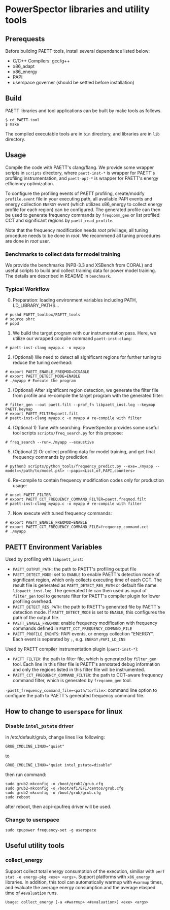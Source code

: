 # PowerSpector libraries and utility tools
## Prerequests

Before building PAETT tools, install several dependance listed below:

- C/C++ Compilers: gcc/g++
- x86_adapt
- x86_energy
- PAPI
- userspace governer (should be settled before installation)

## Build

PAETT libraries and tool applications can be built by make tools as follows.

~~~
$ cd PAETT-tool
$ make
~~~

The compiled executable tools are in `bin` directory, and libraries are in `lib` directory. 

## Usage

Compile the code with PAETT's clang/flang. We provide some wrapper scripts in `scripts` directory, where `paett-inst-*` is wrapper for PAETT's profiling instrumentation, and `paett-opt-*` is wrapper for PAETT's energy efficiency optimization.

To configure the profiling events of PAETT profiling, create/modify `profile.event` file in your executing path, all available PAPI events and energy collection `ENERGY` event (which utilizes x86_energy to collect energy profile for each region) can be configured. The generated profile can then be used to generate frequency commands by `freqcomm_gen` or list profiled CCT and significant regions by `paett_read_profile`.

Note that the frequency modification needs *root* privillage, all tuning procedure needs to be done in *root*. We recommend all tuning procedures are done in *root* user.

### Benchmarks to collect data for model training

We provide the benchmarks (NPB-3.3 and XSBench from CORAL) and useful scripts to build and collect training data for power model training. The details are described in README in `benchmark`.

### Typical Workflow

0. Preparation: loading environment variables including PATH, LD_LIBRARY_PATHS...

```
# pushd PAETT_toolbox/PAETT_tools
# source shrc
# popd
```

1. We build the target program with our instrumentation pass. Here, we utilize our wrapped compile command `paett-inst-clang`:

```
# paett-inst-clang myapp.c -o myapp
```

2. (Optional) We need to detect all significant regions for further tuning to reduce the tuning overhead:

```
# export PAETT_ENABLE_FREQMOD=DISABLE
# export PAETT_DETECT_MODE=ENABLE
# ./myapp # Execute the program
```

3. (Optional) After significant region detection, we generate the filter file from profile and re-compile the target program with the generated filter:

```
# filter_gen --out paett.filt --prof_fn libpaett_inst.log --keymap PAETT.keymap
# export PAETT_FILTER=paett.filt
# paett-inst-clang myapp.c -o myapp # re-compile with filter
```

4. (Optional 1) Tune with searching. PowerSpector provides some useful tool scripts `scripts/freq_search.py` for this propose:

```
# freq_search --run=./myapp --exaustive
```

5. (Optional 2) Or collect profiling data for model training, and get final frequency commands by prediction.

```
# python3 scripts/python_tools/frequency_predict.py --exe=./myapp --model=</path/to/model.pkl> --papi=<List,of,PAPI,counters>
```

6. Re-compile to contain frequency modification codes only for production usage:

```
# unset PAETT_FILTER
# export PAETT_CCT_FREQUENCY_COMMAND_FILTER=paett.freqmod.filt
# paett-inst-clang myapp.c -o myapp # re-compile with filter
```

7. Now execute with tuned frequency commands:

```
# export PAETT_ENABLE_FREQMOD=ENABLE
# export PAETT_CCT_FREQUENCY_COMMAND_FILE=frequency_command.cct
# ./myapp
```

## PAETT Environment Variables

Used by profiling with `libpaett_inst`:
- `PAETT_OUTPUT_PATH`: the path to PAETT's profiling output file
- `PAETT_DETECT_MODE`: set to `ENABLE` to enable PAETT's detection mode of significant region, which only collects executing time of each CCT. The result file is generated as `PAETT_DETECT_RES_PATH` or default file name `libpaett_inst.log`. The generated file can then used as input of `filter_gen` tool to generate filter for PAETT's compiler plugin for lower profiling overhead.
- `PAETT_DETECT_RES_PATH`: the path to PAETT's generated file by PAETT's detection mode. If `PAETT_DETECT_MODE` is set to `ENABLE`, this configures the path of the output file.
- `PAETT_ENABLE_FREQMOD`: enable frequency modification with frequency commands defined in `PAETT_CCT_FREQUENCY_COMMAND_FILE`
- `PAETT_PROFILE_EVENTS`: PAPI events, or energy collection "ENERGY". Each event is seperated by `;`, e.g. `ENERGY;PAPI_LD_INS`

Used by PAETT compiler instrumentation plugin (`paett-inst-*`):
- `PAETT_FILTER`: the path to filter file, which is generated by `filter_gen` tool. Each line in this filter file is PAETT's annotated debug information and only the regions listed in this filter file will be instrumented.
- `PAETT_CCT_FREQUENCY_COMMAND_FILTER`: the path to CCT-aware frequency command filter, which is generated by `freqcomm_gen` tool.

`-paett_frequency_command_file=<path/to/file>`: command line option to configure the path to PAETT's generated frequency command file.

## How to change to `userspace` for linux

### Disable `intel_pstate` driver

in /etc/default/grub, change lines like following:

```
GRUB_CMDLINE_LINUX="quiet"
```

to

```
GRUB_CMDLINE_LINUX="quiet intel_pstate=disable"
```

then run command:

```
sudo grub2-mkconfig -o /boot/grub2/grub.cfg
sudo grub2-mkconfig -o /boot/efi/EFI/centos/grub.cfg
sudo grub2-mkconfig -o /boot/grub/grub.cfg
sudo reboot
```

after reboot, then acpi-cpufreq driver will be used.

### Change to userspace

```
sudo cpupower frequency-set -g userspace
```

## Useful utility tools

### collect_energy

Support collect total energy consumption of the execution, similiar with `perf stat -e energy-pkg <exe> <args>`. Support platforms with `x86_energy` libraries. In addition, this tool can automatically warmup with `#warmup` times, and evaluate the average energy consumption and the average elasped time of `#evaluation` runs.

```
Usage: collect_energy [-a <#warmup> <#evaluation>] <exe> <args>
```
